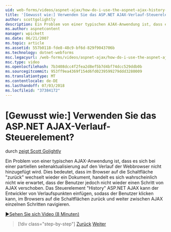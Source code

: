 ```yaml
---
uid: web-forms/videos/aspnet-ajax/how-do-i-use-the-aspnet-ajax-history-control
title: '[Gewusst wie:] Verwenden Sie das ASP.NET AJAX-Verlauf-Steuerelement? | Microsoft-Dokumentation'
author: scottgolightly
description: Ein Problem von einer typischen AJAX-Anwendung ist, dass es sich bei einer partiellen seitenaktualisierung auf den Verlauf der Webbrowser nicht hinzugefügt wird. Dies bedeutet, dass im Browser auf die-b...
ms.author: aspnetcontent
manager: wpickett
ms.date: 06/21/2007
ms.topic: article
ms.assetid: 557b0118-fde8-48c9-bf6d-829f9043706b
ms.technology: dotnet-webforms
msc.legacyurl: /web-forms/videos/aspnet-ajax/how-do-i-use-the-aspnet-ajax-history-control
msc.type: video
ms.openlocfilehash: 7b3408dcc4f2fea2d8ef5b7d4bf74dcc529ddb0b
ms.sourcegitcommit: 953ff9ea4369f154d6fd0239599279ddd3280009
ms.translationtype: MT
ms.contentlocale: de-DE
ms.lasthandoff: 07/03/2018
ms.locfileid: "37384172"
---
```

<a name="how-do-i-use-the-aspnet-ajax-history-control"></a>[Gewusst wie:] Verwenden Sie das ASP.NET AJAX-Verlauf-Steuerelement?
====================
durch [zeigt Scott Golightly](https://github.com/scottgolightly)

Ein Problem von einer typischen AJAX-Anwendung ist, dass es sich bei einer partiellen seitenaktualisierung auf den Verlauf der Webbrowser nicht hinzugefügt wird. Dies bedeutet, dass im Browser auf die Schaltfläche "zurück" wechselt wieder ein Dokument, handelt es sich wahrscheinlich nicht wie erwartet, dass der Benutzer jedoch nicht wieder einen Schritt von AJAX verschoben. Das Steuerelement "History" ASP.NET AJAX kann der Entwickler von Verlaufspunkten einfügen, sodass der Benutzer klicken kann, im Browsers auf die Schaltflächen zurück und weiter zwischen AJAX einzelnen Schritten navigieren.

[&#9654;Sehen Sie sich Video (8 Minuten)](https://channel9.msdn.com/Blogs/ASP-NET-Site-Videos/how-do-i-use-the-aspnet-ajax-history-control)

> [!div class="step-by-step"]
> [Zurück](how-do-i-use-the-aspnet-ajax-updateprogress-control.md)
> [Weiter](how-do-i-implement-the-ajax-after-processing-pattern.md)

